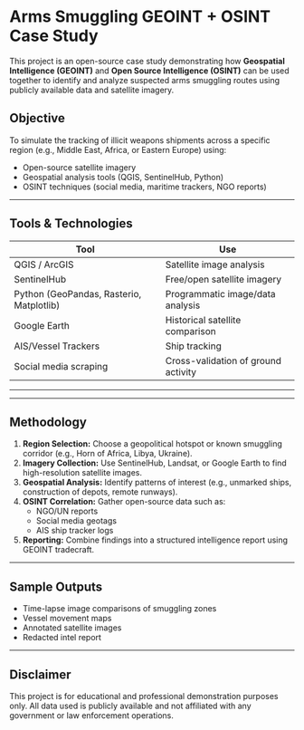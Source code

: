 # Arms Smuggling GEOINT + OSINT Case Study

This project is an open-source case study demonstrating how **Geospatial Intelligence (GEOINT)** and **Open Source Intelligence (OSINT)** can be used together to identify and analyze suspected arms smuggling routes using publicly available data and satellite imagery.

## Objective

To simulate the tracking of illicit weapons shipments across a specific region (e.g., Middle East, Africa, or Eastern Europe) using:
- Open-source satellite imagery
- Geospatial analysis tools (QGIS, SentinelHub, Python)
- OSINT techniques (social media, maritime trackers, NGO reports)

---

## Tools & Technologies

| Tool | Use |
|------|-----|
| QGIS / ArcGIS | Satellite image analysis |
| SentinelHub | Free/open satellite imagery |
| Python (GeoPandas, Rasterio, Matplotlib) | Programmatic image/data analysis |
| Google Earth | Historical satellite comparison |
| AIS/Vessel Trackers | Ship tracking |
| Social media scraping | Cross-validation of ground activity |

---



---

## Methodology

1. **Region Selection:** Choose a geopolitical hotspot or known smuggling corridor (e.g., Horn of Africa, Libya, Ukraine).
2. **Imagery Collection:** Use SentinelHub, Landsat, or Google Earth to find high-resolution satellite images.
3. **Geospatial Analysis:** Identify patterns of interest (e.g., unmarked ships, construction of depots, remote runways).
4. **OSINT Correlation:** Gather open-source data such as:
   - NGO/UN reports
   - Social media geotags
   - AIS ship tracker logs
5. **Reporting:** Combine findings into a structured intelligence report using GEOINT tradecraft.

---

## Sample Outputs

- Time-lapse image comparisons of smuggling zones
- Vessel movement maps
- Annotated satellite images
- Redacted intel report

---

## Disclaimer

This project is for educational and professional demonstration purposes only. All data used is publicly available and not affiliated with any government or law enforcement operations.

